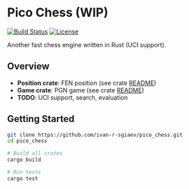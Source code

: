 # Pico Chess (WIP)

[![Build Status](https://github.com/ivan-r-sigaev/pico_chess/actions/workflows/rust.yml/badge.svg)](https://github.com/ivan-r-sigaev/pico_chess/actions)
[![License](https://img.shields.io/badge/License-MIT-yellow.svg)](./LICENSE)

Another fast chess engine written in Rust (UCI support).

## Overview
- **Position crate**: FEN position (see crate [README](./position/README.md))
- **Game crate**: PGN game (see crate [README](./game/README.md))
- **TODO**: UCI support, search, evaluation

## Getting Started
```bash
git clone https://github.com/ivan-r-sgiaev/pico_chess.git
cd pico_chess

# Build all crates
cargo build

# Run tests
cargo test
```
